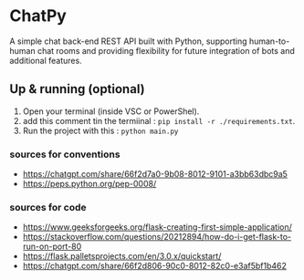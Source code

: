 # ChatPy
A simple chat back-end REST API built with Python, supporting human-to-human chat rooms and providing flexibility for future integration of bots and additional features. 



## Up & running (optional)
1. Open your terminal (inside VSC or PowerShel).
2. add this comment tin the termiinal : `pip install -r ./requirements.txt`.
3. Run the project with this : `python main.py`


### sources for conventions

- https://chatgpt.com/share/66f2d7a0-9b08-8012-9101-a3bb63dbc9a5
- https://peps.python.org/pep-0008/

### sources for code
- https://www.geeksforgeeks.org/flask-creating-first-simple-application/
- https://stackoverflow.com/questions/20212894/how-do-i-get-flask-to-run-on-port-80
- https://flask.palletsprojects.com/en/3.0.x/quickstart/
- https://chatgpt.com/share/66f2d806-90c0-8012-82c0-e3af5bf1b462